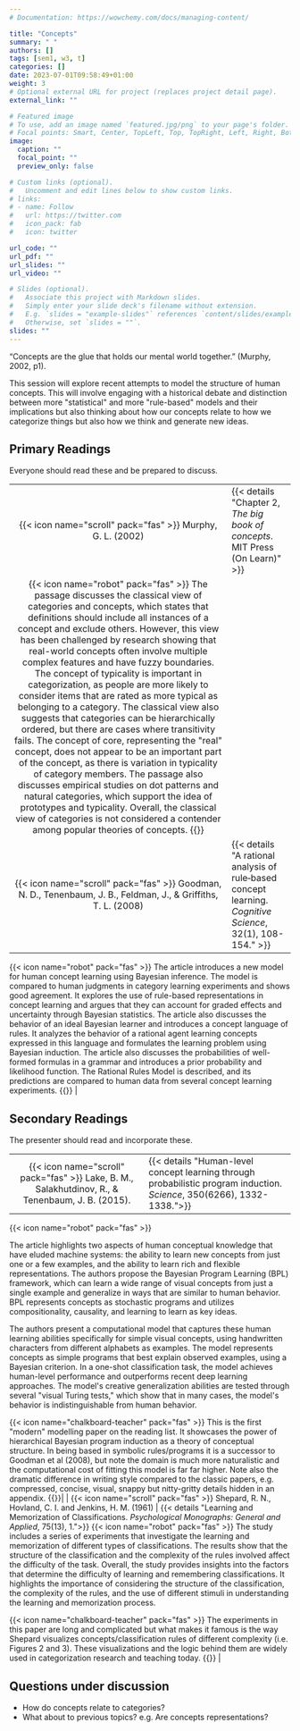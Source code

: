 ```yaml
---
# Documentation: https://wowchemy.com/docs/managing-content/

title: "Concepts"
summary: " "
authors: []
tags: [sem1, w3, t]
categories: []
date: 2023-07-01T09:58:49+01:00
weight: 3
# Optional external URL for project (replaces project detail page).
external_link: ""

# Featured image
# To use, add an image named `featured.jpg/png` to your page's folder.
# Focal points: Smart, Center, TopLeft, Top, TopRight, Left, Right, BottomLeft, Bottom, BottomRight.
image:
  caption: ""
  focal_point: ""
  preview_only: false

# Custom links (optional).
#   Uncomment and edit lines below to show custom links.
# links:
# - name: Follow
#   url: https://twitter.com
#   icon_pack: fab
#   icon: twitter

url_code: ""
url_pdf: ""
url_slides: ""
url_video: ""

# Slides (optional).
#   Associate this project with Markdown slides.
#   Simply enter your slide deck's filename without extension.
#   E.g. `slides = "example-slides"` references `content/slides/example-slides.md`.
#   Otherwise, set `slides = ""`.
slides: ""
---
```


“Concepts are the glue that holds our mental world together.” (Murphy, 2002, p1).

This session will explore recent attempts to model the structure of human concepts. This will involve engaging with a historical debate and distinction between more "statistical" and more "rule-based" models and their implications but also thinking about how our concepts relate to how we categorize things but also how we think and generate new ideas.


## Primary Readings

Everyone should read these and be prepared to discuss.

|  |  |
|:----:|:-----|
| {{< icon name="scroll" pack="fas" >}} Murphy, G. L. (2002) |   {{< details "Chapter 2, *The big book of concepts*. MIT Press (On Learn)" >}}
{{< icon name="robot" pack="fas" >}} The passage discusses the classical view of categories and concepts, which states that definitions should include all instances of a concept and exclude others. However, this view has been challenged by research showing that real-world concepts often involve multiple complex features and have fuzzy boundaries. The concept of typicality is important in categorization, as people are more likely to consider items that are rated as more typical as belonging to a category. The classical view also suggests that categories can be hierarchically ordered, but there are cases where transitivity fails. The concept of core, representing the "real" concept, does not appear to be an important part of the concept, as there is variation in typicality of category members. The passage also discusses empirical studies on dot patterns and natural categories, which support the idea of prototypes and typicality. Overall, the classical view of categories is not considered a contender among popular theories of concepts. {{</details>}}|
| {{< icon name="scroll" pack="fas" >}} Goodman, N. D., Tenenbaum, J. B., Feldman, J., & Griffiths, T. L. (2008) | {{< details "A rational analysis of rule‐based concept learning. *Cognitive Science*, 32(1), 108-154." >}}

{{< icon name="robot" pack="fas" >}} The article introduces a new model for human concept learning using Bayesian inference. The model is compared to human judgments in category learning experiments and shows good agreement. It explores the use of rule-based representations in concept learning and argues that they can account for graded effects and uncertainty through Bayesian statistics. The article also discusses the behavior of an ideal Bayesian learner and introduces a concept language of rules. It analyzes the behavior of a rational agent learning concepts expressed in this language and formulates the learning problem using Bayesian induction. The article also discusses the probabilities of well-formed formulas in a grammar and introduces a prior probability and likelihood function. The Rational Rules Model is described, and its predictions are compared to human data from several concept learning experiments. {{</details>}} |

## Secondary Readings

The presenter should read and incorporate these.

|  |  |
|:----:|:-----|
| {{< icon name="scroll" pack="fas" >}} Lake, B. M., Salakhutdinov, R., & Tenenbaum, J. B. (2015). | {{< details "Human-level concept learning through probabilistic program induction. *Science*, 350(6266), 1332-1338.">}}
{{< icon name="robot" pack="fas" >}} 

The article highlights two aspects of human conceptual knowledge that have eluded machine systems: the ability to learn new concepts from just one or a few examples, and the ability to learn rich and flexible representations. The authors propose the Bayesian Program Learning (BPL) framework, which can learn a wide range of visual concepts from just a single example and generalize in ways that are similar to human behavior. BPL represents concepts as stochastic programs and utilizes compositionality, causality, and learning to learn as key ideas.

The authors present a computational model that captures these human learning abilities specifically for simple visual concepts, using handwritten characters from different alphabets as examples. The model represents concepts as simple programs that best explain observed examples, using a Bayesian criterion. In a one-shot classification task, the model achieves human-level performance and outperforms recent deep learning approaches. The model's creative generalization abilities are tested through several "visual Turing tests," which show that in many cases, the model's behavior is indistinguishable from human behavior.


{{< icon name="chalkboard-teacher" pack="fas" >}} This is the first "modern" modelling paper on the reading list. It showcases the power of hierarchical Bayesian program induction as a theory of conceptual structure. In being based in symbolic rules/programs it is a successor to Goodman et al (2008), but note the domain is much more naturalistic and the computational cost of fitting this model is far far higher. Note also the dramatic difference in writing style compared to the classic papers, e.g. compressed, concise, visual, snappy but nitty-gritty details hidden in an appendix.
 {{</details>}}|
| {{< icon name="scroll" pack="fas" >}} Shepard, R. N., Hovland, C. I. and Jenkins, H. M. (1961) | {{< details "Learning and Memorization of Classifications. *Psychological Monographs: General and Applied*, 75(13), 1.">}}
{{< icon name="robot" pack="fas" >}} The study includes a series of experiments that investigate the learning and memorization of different types of classifications. The results show that the structure of the classification and the complexity of the rules involved affect the difficulty of the task. Overall, the study provides insights into the factors that determine the difficulty of learning and remembering classifications. It highlights the importance of considering the structure of the classification, the complexity of the rules, and the use of different stimuli in understanding the learning and memorization process.

{{< icon name="chalkboard-teacher" pack="fas" >}} The experiments in this paper are long and complicated but what makes it famous is the way Shepard visualizes concepts/classification rules of different complexity (i.e. Figures 2 and 3). These visualizations and the logic behind them are widely used in categorization research and teaching today.
 {{</details>}} |


## Questions under discussion

- How do concepts relate to categories?
- What about to previous topics? e.g. Are concepts representations?

